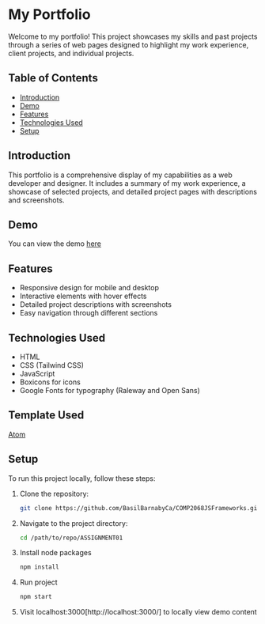 # My Portfolio

Welcome to my portfolio! This project showcases my skills and past projects through a series of web pages designed to highlight my work experience, client projects, and individual projects.


## Table of Contents

- [Introduction](#introduction)
- [Demo](#demo)
- [Features](#features)
- [Technologies Used](#technologies-used)
- [Setup](#setup)

## Introduction

This portfolio is a comprehensive display of my capabilities as a web developer and designer. It includes a summary of my work experience, a showcase of selected projects, and detailed project pages with descriptions and screenshots.

## Demo

You can view the demo [here](https://basil-assignment-01.onrender.com)

## Features

- Responsive design for mobile and desktop
- Interactive elements with hover effects
- Detailed project descriptions with screenshots
- Easy navigation through different sections

## Technologies Used

- HTML
- CSS (Tailwind CSS)
- JavaScript
- Boxicons for icons
- Google Fonts for typography (Raleway and Open Sans)

## Template Used
[Atom](https://atom.redpixelthemes.com/)


## Setup

To run this project locally, follow these steps:

1. Clone the repository:
   ```bash
   git clone https://github.com/BasilBarnabyCa/COMP2068JSFrameworks.git

2. Navigate to the project directory:
   ```bash
   cd /path/to/repo/ASSIGNMENT01

3. Install node packages
   ```bash
   npm install

4. Run project
   ```bash
   npm start

5. Visit localhost:3000[http://localhost:3000/] to locally view demo content
